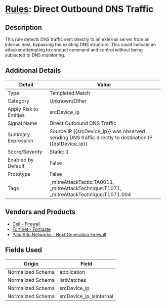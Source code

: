 # [Rules](README.md): Direct Outbound DNS Traffic

## Description
This rule detects DNS traffic sent directly to an external server from an internal host, bypassing the existing DNS structure. This could indicate an attacker attempting to conduct command and control without being subjected to DNS monitoring.

## Additional Details
|Detail|Value|
|----|----|
|Type|Templated Match|
|Category|Unknown/Other|
|Apply Risk to Entities|srcDevice_ip|
|Signal Name|Direct Outbound DNS Traffic|
|Summary Expression|Source IP {{srcDevice_ip}} was observed sending DNS traffic directly to destination IP {{dstDevice_ip}}|
|Score/Severity|Static: 1|
|Enabled by Default|False|
|Prototype|False|
|Tags|_mitreAttackTactic:TA0011, _mitreAttackTechnique:T1071, _mitreAttackTechnique:T1071.004|
## Vendors and Products
- [Dell - Firewall](../products/b1639f7f-4c11-4d29-ab69-368cf0e05e25.md)
- [Fortinet - Fortigate](../products/c57e2c85-4fc1-4fb7-8fa1-dbc5235231ad.md)
- [Palo Alto Networks - Next Generation Firewall](../products/46f5fa2c-1a62-4692-82ad-ed87800a0adb.md)


## Fields Used

|Origin|Field|
|----|----|
|Normalized Schema|application|
|Normalized Schema|listMatches|
|Normalized Schema|srcDevice_ip|
|Normalized Schema|srcDevice_ip_isInternal|


